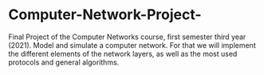 # Computer-Network-Project-
Final Project of the Computer Networks course, first semester third year (2021). Model and simulate a computer network. For that we will implement the different elements of the network layers, as well as the most used protocols and general algorithms.

